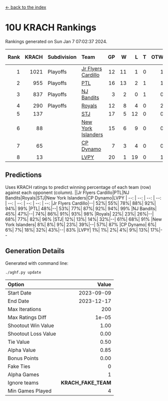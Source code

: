 [<- back to the index](readme.md)
# 10U KRACH Rankings
Rankings generated on Sun Jan  7 07:02:37 2024.

Rank|KRACH|Subdivision|Team|GP|W|L|T|OTW|OTL|SoS|Exp Wins|Win Diff
---:|---:|:---|:---|---:|---:|---:|---:|---:|---:|---:|---:|---:
1|1021|Playoffs|[Jr Flyers Cardillo](https://gamesheetstats.com/seasons/3663/teams/140794/schedule)|12|11|1|0|1|0|106|11.9|0.0
2|955|Playoffs|[PTL](https://gamesheetstats.com/seasons/3663/teams/140791/schedule)|16|13|2|1|1|1|465|14.3|-0.0
3|837|Playoffs|[NJ Bandits](https://gamesheetstats.com/seasons/3663/teams/140807/schedule)|3|2|0|1|0|0|265|3.3|-0.0
4|290|Playoffs|[Royals](https://gamesheetstats.com/seasons/3663/teams/140796/schedule)|12|8|4|0|2|0|286|8.9|0.0
5|137||[STJ](https://gamesheetstats.com/seasons/3663/teams/140792/schedule)|17|5|12|0|0|2|609|5.9|0.0
6|88||[New York Islanders](https://gamesheetstats.com/seasons/3663/teams/140793/schedule)|15|6|9|0|0|1|425|6.9|0.0
7|65||[CP Dynamo](https://gamesheetstats.com/seasons/3663/teams/140795/schedule)|7|3|4|0|0|1|285|3.9|0.0
8|13||[LVPY](https://gamesheetstats.com/seasons/3663/teams/140790/schedule)|20|1|19|0|1|0|450|1.9|0.0

## Predictions
Uses KRACH ratings to predict winning percentage of each team (row) against each opponent (column).
||Jr Flyers Cardillo|PTL|NJ Bandits|Royals|STJ|New York Islanders|CP Dynamo|LVPY
| --: | --: | --: | --: | --: | --: | --: | --: | --: 
|Jr Flyers Cardillo|--| 52%| 55%| 78%| 88%| 92%| 94%| 99%
|PTL| 48%|--| 53%| 77%| 87%| 92%| 94%| 99%
|NJ Bandits| 45%| 47%|--| 74%| 86%| 91%| 93%| 98%
|Royals| 22%| 23%| 26%|--| 68%| 77%| 82%| 96%
|STJ| 12%| 13%| 14%| 32%|--| 61%| 68%| 91%
|New York Islanders|  8%|  8%|  9%| 23%| 39%|--| 57%| 87%
|CP Dynamo|  6%|  6%|  7%| 18%| 32%| 43%|--| 83%
|LVPY|  1%|  1%|  2%|  4%|  9%| 13%| 17%|--

## Generation Details

Generated with command line:
```
./aghf.py update
```

| Option | Value |
| :----- | ----: |
| Start Date | 2023-09-09 |
| End Date | 2023-12-17 |
| Max Iterations | 200 |
| Max Ratings Diff | 1e-05 |
| Shootout Win Value | 1.00 |
| Shootout Loss Value | 0.00 |
| Tie Value | 0.50 |
| Alpha Value | 0.85 |
| Bonus Points | 0.00 |
| Fake Ties | 0 |
| Alpha Games | 1 |
| Ignore teams | __KRACH_FAKE_TEAM__ |
| Min Games Played | 4 |

